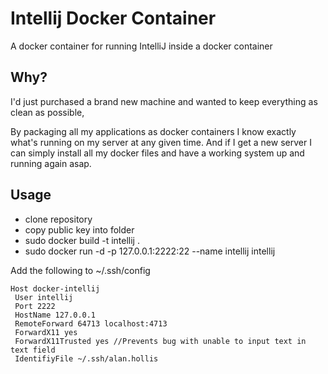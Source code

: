 # Intellij Docker Container

A docker container for running IntelliJ inside a docker container

## Why?

I'd just purchased a brand new machine and wanted to keep everything as clean as possible,

By packaging all my applications as docker containers I know exactly what's running on my server at any given time. And if I get a new server I can simply install all my docker files and have a working system up and running again asap.

## Usage

- clone repository
- copy public key into folder
- sudo docker build -t intellij .
- sudo docker run -d -p 127.0.0.1:2222:22 --name intellij intellij

Add the following to ~/.ssh/config

~~~
Host docker-intellij
 User intellij
 Port 2222
 HostName 127.0.0.1
 RemoteForward 64713 localhost:4713
 ForwardX11 yes 
 ForwardX11Trusted yes //Prevents bug with unable to input text in text field
 IdentifiyFile ~/.ssh/alan.hollis
~~~

